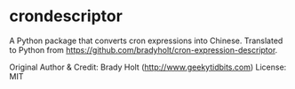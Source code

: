 # crondescriptor

A Python package that converts cron expressions into Chinese.
Translated to Python from https://github.com/bradyholt/cron-expression-descriptor.

Original Author & Credit: Brady Holt (http://www.geekytidbits.com)
License: MIT
